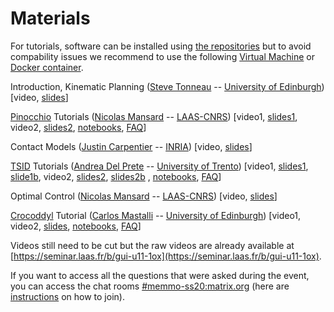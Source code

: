 # Materials

For tutorials, software can be installed using [the repositories](/summer-school/repositories) but to avoid compability issues we recommend to use the following [Virtual Machine](/summer-school/virtual_machine) or [Docker container](/summer-school/docker).

Introduction, Kinematic Planning ([Steve Tonneau](http://stevetonneau.fr/) -- [University of Edinburgh](http://www.ed.ac.uk/informatics))
 [video, [slides](/summer-school/materials/memmo_summer_school_intro_Steve_Tonneau.pdf)]

[Pinocchio](https://github.com/stack-of-tasks/pinocchio) Tutorials ([Nicolas Mansard](https://gepettoweb.laas.fr/index.php/Members/NicolasMansard) -- [LAAS-CNRS](http://projects.laas.fr/gepetto)) 
[video1, [slides1](/summer-school/materials/memmo_summer_school_Pinnochio_Nicolas_Mansard_1.pdf), video2, [slides2](/summer-school/materials/memmo_summer_school_Pinnochio_Nicolas_Mansard_2.pdf), [notebooks](https://github.com/MeMory-of-MOtion/summer-school/tree/master/tutorials/pinocchio), [FAQ](https://scalar.vector.im/etherpad/p/r.1c0d00e84d66a3f5661a6eb2d9fd92f6)]

Contact Models ([Justin Carpentier](https://jcarpent.github.io/) -- [INRIA](https://www.di.ens.fr/)) [video, [slides](/summer-school/materials/memmo_summer_school_Contact_Models_Justin_Carpentier.pdf)]

[TSID](https://github.com/stack-of-tasks/tsid) Tutorials ([Andrea Del Prete](https://andreadelprete.github.io/) -- [University of Trento](https://www.unitn.it/en)) 
[video1, [slides1](/summer-school/materials/1_joint_space_control.pdf), [slide1b](/summer-school/materials/1b_tsid_implementation_joint_space.pdf), video2, [slides2](/summer-school/materials/2_task_space_control.pdf), [slides2b](summer-school/materials/2b_tsid_implementation.pdf) , [notebooks](https://github.com/MeMory-of-MOtion/summer-school/tree/master/tutorials/tsid), [FAQ](https://scalar.vector.im/etherpad/p/r.e49f86965d701e427eaebe5b9e807ece)]

Optimal Control ([Nicolas Mansard](https://gepettoweb.laas.fr/index.php/Members/NicolasMansard) -- [LAAS-CNRS](http://projects.laas.fr/gepetto))
[video, [slides](/summer-school/materials/memmo_summer_school_Optimal_Control_Nicolas_Mansard.pdf)]

[Crocoddyl](https://github.com/loco-3d/crocoddyl) Tutorial ([Carlos Mastalli](https://cmastalli.github.io/) -- [University of Edinburgh](http://www.ed.ac.uk/informatics))
[video1, video2, [slides](/summer-school/materials/memmo_summer_school_Crocoddyl_Carlos_Mastalli.pdf), [notebooks](https://github.com/MeMory-of-MOtion/summer-school/tree/master/tutorials/crocoddyl), [FAQ](https://scalar.vector.im/etherpad/p/r.a4b2eda03c49aa15d2fac53a92980b4b)]

Videos still need to be cut but the raw videos are already available at [https://seminar.laas.fr/b/gui-u11-1ox](https://seminar.laas.fr/b/gui-u11-1ox).

If you want to access all the questions that were asked during the event, you can access the chat rooms [#memmo-ss20:matrix.org](https://matrix.to/#/#memmo-ss20:matrix.org) (here are [instructions](/summer-school/matrix) on how to join).

